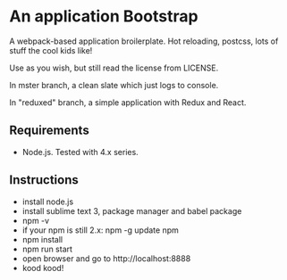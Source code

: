 An application Bootstrap
=========================

A webpack-based application broilerplate. Hot reloading, postcss, lots of stuff the cool kids like!

Use as you wish, but still read the license from LICENSE.

In mster branch, a clean slate which just logs to console.

In "reduxed" branch, a simple application with Redux and React.

Requirements
-------------

- Node.js. Tested with 4.x series.

Instructions
-------------

- install node.js
- install sublime text 3, package manager and babel package
- npm -v
- if your npm is still 2.x: npm -g update npm
- npm install
- npm run start
- open browser and go to http://localhost:8888
- kood kood!
